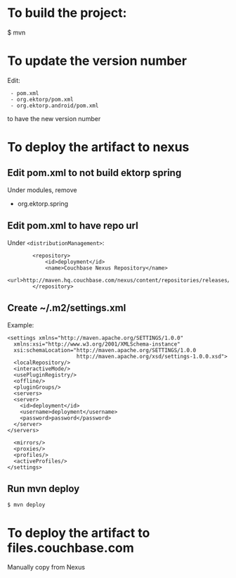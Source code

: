 
# To build the project:

$ mvn

# To update the version number

Edit:

     - pom.xml
     - org.ektorp/pom.xml
     - org.ektorp.android/pom.xml

to have the new version number

# To deploy the artifact to nexus

## Edit pom.xml to not build ektorp spring

Under modules, remove

 * org.ektorp.spring

## Edit pom.xml to have repo url

Under `<distributionManagement>`:

```
		<repository>
			<id>deployment</id>
			<name>Couchbase Nexus Repository</name>
			<url>http://maven.hq.couchbase.com/nexus/content/repositories/releases/</url>
		</repository>
```

## Create ~/.m2/settings.xml

Example:

```
<settings xmlns="http://maven.apache.org/SETTINGS/1.0.0"
  xmlns:xsi="http://www.w3.org/2001/XMLSchema-instance"
  xsi:schemaLocation="http://maven.apache.org/SETTINGS/1.0.0
                      http://maven.apache.org/xsd/settings-1.0.0.xsd">
  <localRepository/>
  <interactiveMode/>
  <usePluginRegistry/>
  <offline/>
  <pluginGroups/>
  <servers>
  <server>
    <id>deployment</id>
    <username>deployment</username>
    <password>password</password>
  </server>
</servers>

  <mirrors/>
  <proxies/>
  <profiles/>
  <activeProfiles/>
</settings>
```

## Run mvn deploy

```
$ mvn deploy
```

# To deploy the artifact to files.couchbase.com 

Manually copy from Nexus 

